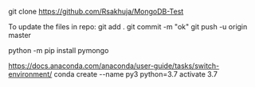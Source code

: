 git clone https://github.com/Rsakhuja/MongoDB-Test

To update the files in repo:
git add .
git commit -m "ok"
git push -u origin master

python -m pip install pymongo

https://docs.anaconda.com/anaconda/user-guide/tasks/switch-environment/
conda create --name py3 python=3.7
activate 3.7


